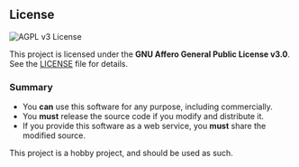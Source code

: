 ## License
![AGPL v3 License](https://img.shields.io/badge/license-AGPL--3.0-blue.svg)


This project is licensed under the **GNU Affero General Public License v3.0**.  
See the [LICENSE](./LICENSE) file for details.

### Summary
- You **can** use this software for any purpose, including commercially.
- You **must** release the source code if you modify and distribute it.
- If you provide this software as a web service, you **must** share the modified source.

This project is a hobby project, and should be used as such.
